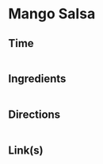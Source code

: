 # Mango Salsa

## Time 
```

```

## Ingredients
```

```


## Directions
```

```


## Link(s)
```

```
